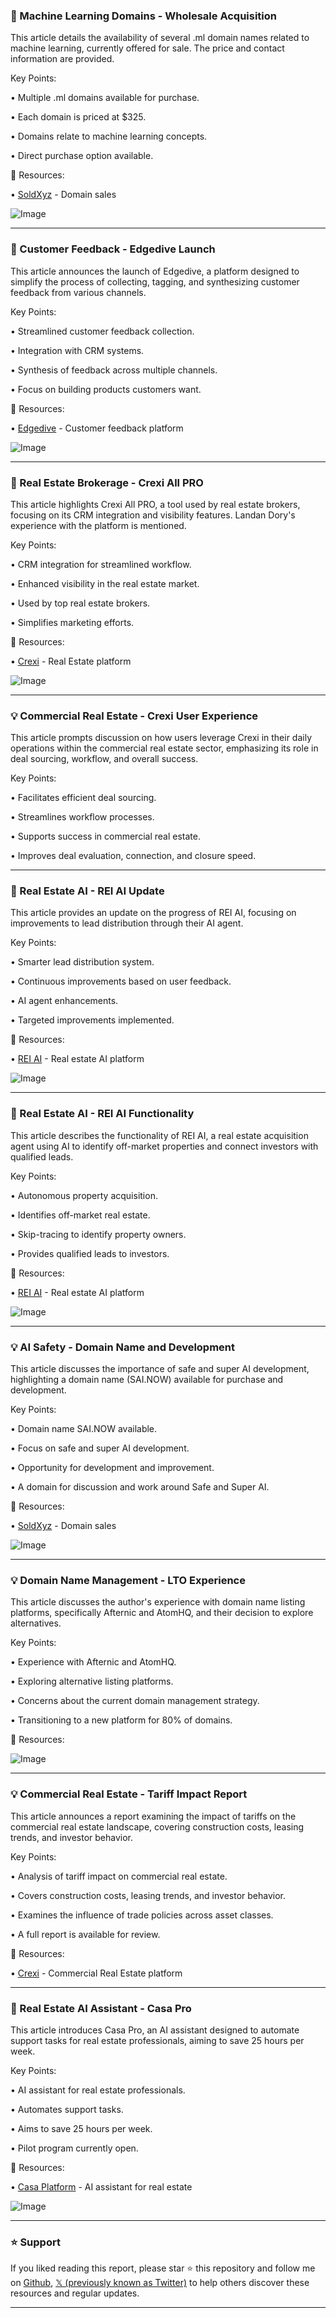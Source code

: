 ### 🤖 Machine Learning Domains - Wholesale Acquisition

This article details the availability of several .ml domain names related to machine learning, currently offered for sale.  The price and contact information are provided.

Key Points:

• Multiple .ml domains available for purchase.


• Each domain is priced at $325.


• Domains relate to machine learning concepts.


• Direct purchase option available.


🔗 Resources:

• [SoldXyz](https://x.com/SoldXyz) - Domain sales


![Image](https://pbs.twimg.com/media/Gwo2oK6bQAA9KFb?format=jpg&name=small)


---

### 🚀 Customer Feedback - Edgedive Launch

This article announces the launch of Edgedive, a platform designed to simplify the process of collecting, tagging, and synthesizing customer feedback from various channels.

Key Points:

• Streamlined customer feedback collection.


• Integration with CRM systems.


• Synthesis of feedback across multiple channels.


• Focus on building products customers want.


🔗 Resources:

• [Edgedive](https://x.com/edgedive) - Customer feedback platform


![Image](https://pbs.twimg.com/tweet_video_thumb/Gv55sjabkAAeuqo.jpg)


---

### 🚀 Real Estate Brokerage - Crexi All PRO

This article highlights Crexi All PRO, a tool used by real estate brokers, focusing on its CRM integration and visibility features.  Landan Dory's experience with the platform is mentioned.

Key Points:

• CRM integration for streamlined workflow.


• Enhanced visibility in the real estate market.


• Used by top real estate brokers.


• Simplifies marketing efforts.


🔗 Resources:

• [Crexi](https://x.com/CREXinc) - Real Estate platform


![Image](https://pbs.twimg.com/media/Gu3pS8PWgAAkqAQ.jpg)


---

### 💡 Commercial Real Estate - Crexi User Experience

This article prompts discussion on how users leverage Crexi in their daily operations within the commercial real estate sector, emphasizing its role in deal sourcing, workflow, and overall success.

Key Points:

•  Facilitates efficient deal sourcing.


• Streamlines workflow processes.


• Supports success in commercial real estate.


•  Improves deal evaluation, connection, and closure speed.



---

### 🤖 Real Estate AI - REI AI Update

This article provides an update on the progress of REI AI, focusing on improvements to lead distribution through their AI agent.

Key Points:

• Smarter lead distribution system.


• Continuous improvements based on user feedback.


•  AI agent enhancements.


• Targeted improvements implemented.


🔗 Resources:

• [REI AI](https://x.com/reiai_xyz) - Real estate AI platform


![Image](https://pbs.twimg.com/media/Guzc2JsWkAAne9O?format=jpg&name=small)


---

### 🤖 Real Estate AI - REI AI Functionality

This article describes the functionality of REI AI, a real estate acquisition agent using AI to identify off-market properties and connect investors with qualified leads.

Key Points:

• Autonomous property acquisition.


• Identifies off-market real estate.


• Skip-tracing to identify property owners.


•  Provides qualified leads to investors.


🔗 Resources:

• [REI AI](https://x.com/reiai_xyz) - Real estate AI platform


![Image](https://pbs.twimg.com/media/GtzX8PsXgAA0itP?format=jpg&name=small)


---

### 💡 AI Safety - Domain Name and Development

This article discusses the importance of safe and super AI development, highlighting a domain name (SAI.NOW) available for purchase and development.

Key Points:

•  Domain name SAI.NOW available.


• Focus on safe and super AI development.


•  Opportunity for development and improvement.


•  A domain for discussion and work around Safe and Super AI.


🔗 Resources:

• [SoldXyz](https://x.com/SoldXyz) - Domain sales


![Image](https://pbs.twimg.com/media/Gs71fRsagAAKVzP?format=jpg&name=small)


---

### 💡 Domain Name Management - LTO Experience

This article discusses the author's experience with domain name listing platforms, specifically Afternic and AtomHQ, and their decision to explore alternatives.

Key Points:

•  Experience with Afternic and AtomHQ.


•  Exploring alternative listing platforms.


•  Concerns about the current domain management strategy.


•  Transitioning to a new platform for 80% of domains.


🔗 Resources:


![Image](https://pbs.twimg.com/media/Go8tlHSbwAAdXF6?format=jpg&name=small)


---

### 💡 Commercial Real Estate - Tariff Impact Report

This article announces a report examining the impact of tariffs on the commercial real estate landscape, covering construction costs, leasing trends, and investor behavior.

Key Points:

• Analysis of tariff impact on commercial real estate.


• Covers construction costs, leasing trends, and investor behavior.


•  Examines the influence of trade policies across asset classes.


•  A full report is available for review.


🔗 Resources:

• [Crexi](https://x.com/CREXinc) - Commercial Real Estate platform


---

### 🚀 Real Estate AI Assistant - Casa Pro

This article introduces Casa Pro, an AI assistant designed to automate support tasks for real estate professionals, aiming to save 25 hours per week.

Key Points:

• AI assistant for real estate professionals.


• Automates support tasks.


• Aims to save 25 hours per week.


• Pilot program currently open.


🔗 Resources:

• [Casa Platform](casa-platform.com) - AI assistant for real estate


![Image](https://pbs.twimg.com/amplify_video_thumb/1927421103590215680/img/1JdeM8OUcUgTROEj.jpg)


---

### ⭐️ Support

If you liked reading this report, please star ⭐️ this repository and follow me on [Github](https://github.com/Drix10), [𝕏 (previously known as Twitter)](https://x.com/DRIX_10_) to help others discover these resources and regular updates.

---